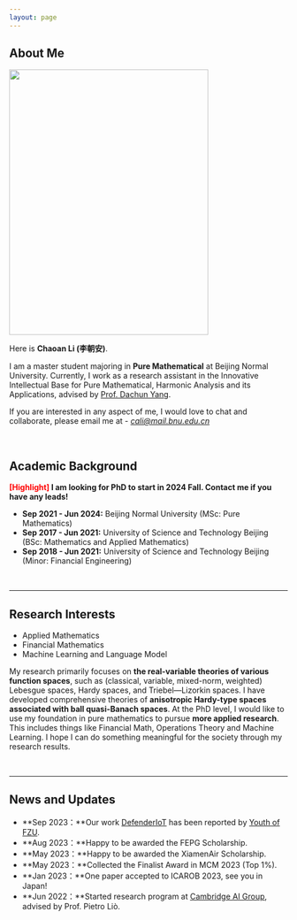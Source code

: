 ```yaml
---
layout: page
---
```


## About Me

<img src="https://chaoanli.github.io/chaoan.jpg" class="floatpic" width="360" height="480">

Here is **Chaoan Li (李朝安)**.

I am a master student majoring in **Pure Mathematical** at Beijing Normal University. Currently, I work as a research assistant in the Innovative Intellectual Base for Pure Mathematical, Harmonic Analysis and its Applications, advised by [Prof. Dachun Yang](http://math0.bnu.edu.cn/~dcyang/index.html).

If you are interested in any aspect of me, I would love to chat and collaborate, please email me at - *cali@mail.bnu.edu.cn*

<br>

## Academic Background

**<font color='red'>[Highlight]</font> I am looking for PhD to start in 2024 Fall. Contact me if you have any leads!**

- **Sep 2021 - Jun 2024:** Beijing Normal University (MSc: Pure Mathematics)
- **Sep 2017 - Jun 2021:** University of Science and Technology Beijing (BSc: Mathematics and Applied Mathematics)
- **Sep 2018 - Jun 2021:** University of Science and Technology Beijing (Minor: Financial Engineering)

<br>

---

## Research Interests

- Applied Mathematics
- Financial Mathematics
- Machine Learning and Language Model

My research primarily focuses on **the real-variable theories of various function spaces**, such as (classical, variable, mixed-norm, weighted) Lebesgue spaces, Hardy spaces, and Triebel—Lizorkin spaces. I have developed comprehensive theories of **anisotropic Hardy-type spaces associated with ball quasi-Banach spaces**.
At the PhD level, I would like to use my foundation in pure mathematics to pursue **more applied research**. This includes things like Financial Math, Operations Theory and Machine Learning. I hope I can do something meaningful for the society through my research results.

<br>

---

## News and Updates

- **Sep 2023：**Our work [DefenderIoT](https://fzuiot.site/) has been reported by [Youth of FZU](https://mp.weixin.qq.com/s/MF2NJQtEHsVwsm8Ym-l7Gg).
- **Aug 2023：**Happy to be awarded the FEPG Scholarship.
- **May 2023：**Happy to be awarded the XiamenAir Scholarship.
- **May 2023：**Collected the Finalist Award in MCM 2023 (Top 1%).
- **Jan 2023：**One paper accepted to ICAROB 2023, see you in Japan!
- **Jun 2022：**Started research program at [Cambridge AI Group](https://www.cl.cam.ac.uk/research/ai/), advised by Prof. Pietro Liò.

<br>

